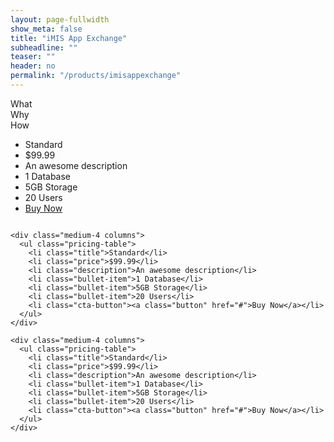 ```yaml
---
layout: page-fullwidth
show_meta: false
title: "iMIS App Exchange"
subheadline: ""
teaser: ""
header: no
permalink: "/products/imisappexchange"
---
```


<div class="row t30">
  <div class="medium-12 columns">
    What
  </div>
</div>

<div class="row t30">
  <div class="medium-12 columns">
    Why
  </div>
</div>

<div class="row t30">
  <div class="medium-12 columns">
    How
  </div>
</div>

<div class="row t30">
    <div class="medium-4 columns">
      <ul class="pricing-table">
        <li class="title">Standard</li>
        <li class="price">$99.99</li>
        <li class="description">An awesome description</li>
        <li class="bullet-item">1 Database</li>
        <li class="bullet-item">5GB Storage</li>
        <li class="bullet-item">20 Users</li>
        <li class="cta-button"><a class="button" href="#">Buy Now</a></li>
      </ul>
    </div>

    <div class="medium-4 columns">
      <ul class="pricing-table">
        <li class="title">Standard</li>
        <li class="price">$99.99</li>
        <li class="description">An awesome description</li>
        <li class="bullet-item">1 Database</li>
        <li class="bullet-item">5GB Storage</li>
        <li class="bullet-item">20 Users</li>
        <li class="cta-button"><a class="button" href="#">Buy Now</a></li>
      </ul>
    </div>

    <div class="medium-4 columns">
      <ul class="pricing-table">
        <li class="title">Standard</li>
        <li class="price">$99.99</li>
        <li class="description">An awesome description</li>
        <li class="bullet-item">1 Database</li>
        <li class="bullet-item">5GB Storage</li>
        <li class="bullet-item">20 Users</li>
        <li class="cta-button"><a class="button" href="#">Buy Now</a></li>
      </ul>
    </div>
</div>
